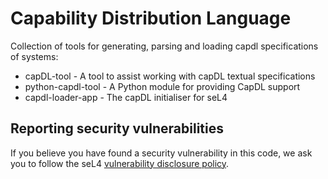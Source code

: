 <!--
     Copyright 2020, Data61, CSIRO (ABN 41 687 119 230)

     SPDX-License-Identifier: CC-BY-SA-4.0
-->

# Capability Distribution Language

Collection of tools for generating, parsing and loading capdl specifications of systems:

* capDL-tool - A tool to assist working with capDL textual specifications
* python-capdl-tool - A Python module for providing CapDL support
* capdl-loader-app - The capDL initialiser for seL4

## Reporting security vulnerabilities

If you believe you have found a security vulnerability in this code, we ask you
to follow the seL4 [vulnerability disclosure policy][VDP].

[VDP]: https://github.com/seL4/seL4/blob/master/SECURITY.md
